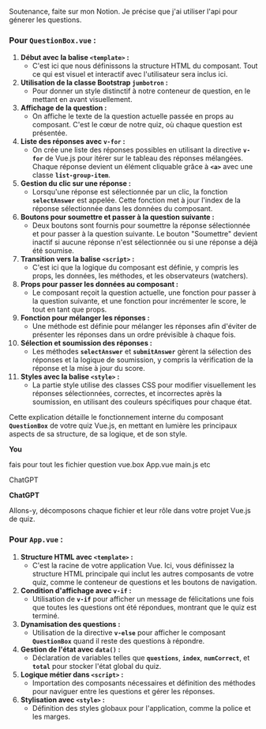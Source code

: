 
Soutenance, faite sur mon Notion. Je précise que j'ai utiliser l'api pour génerer les questions. 


### **Pour `QuestionBox.vue` :**

1. **Début avec la balise `<template>` :**
    - C'est ici que nous définissons la structure HTML du composant. Tout ce qui est visuel et interactif avec l'utilisateur sera inclus ici.
2. **Utilisation de la classe Bootstrap `jumbotron` :**
    - Pour donner un style distinctif à notre conteneur de question, en le mettant en avant visuellement.
3. **Affichage de la question :**
    - On affiche le texte de la question actuelle passée en props au composant. C'est le cœur de notre quiz, où chaque question est présentée.
4. **Liste des réponses avec `v-for` :**
    - On crée une liste des réponses possibles en utilisant la directive **`v-for`** de Vue.js pour itérer sur le tableau des réponses mélangées. Chaque réponse devient un élément cliquable grâce à **`<a>`** avec une classe **`list-group-item`**.
5. **Gestion du clic sur une réponse :**
    - Lorsqu'une réponse est sélectionnée par un clic, la fonction **`selectAnswer`** est appelée. Cette fonction met à jour l'index de la réponse sélectionnée dans les données du composant.
6. **Boutons pour soumettre et passer à la question suivante :**
    - Deux boutons sont fournis pour soumettre la réponse sélectionnée et pour passer à la question suivante. Le bouton "Soumettre" devient inactif si aucune réponse n'est sélectionnée ou si une réponse a déjà été soumise.
7. **Transition vers la balise `<script>` :**
    - C'est ici que la logique du composant est définie, y compris les props, les données, les méthodes, et les observateurs (watchers).
8. **Props pour passer les données au composant :**
    - Le composant reçoit la question actuelle, une fonction pour passer à la question suivante, et une fonction pour incrémenter le score, le tout en tant que props.
9. **Fonction pour mélanger les réponses :**
    - Une méthode est définie pour mélanger les réponses afin d'éviter de présenter les réponses dans un ordre prévisible à chaque fois.
10. **Sélection et soumission des réponses :**
    - Les méthodes **`selectAnswer`** et **`submitAnswer`** gèrent la sélection des réponses et la logique de soumission, y compris la vérification de la réponse et la mise à jour du score.
11. **Styles avec la balise `<style>` :**
    - La partie style utilise des classes CSS pour modifier visuellement les réponses sélectionnées, correctes, et incorrectes après la soumission, en utilisant des couleurs spécifiques pour chaque état.

Cette explication détaille le fonctionnement interne du composant **`QuestionBox`** de votre quiz Vue.js, en mettant en lumière les principaux aspects de sa structure, de sa logique, et de son style.


**You**

fais pour tout les fichier question vue.box App.vue main.js etc

ChatGPT

**ChatGPT**

Allons-y, décomposons chaque fichier et leur rôle dans votre projet Vue.js de quiz.

### **Pour `App.vue` :**

1. **Structure HTML avec `<template>` :**
    - C'est la racine de votre application Vue. Ici, vous définissez la structure HTML principale qui inclut les autres composants de votre quiz, comme le conteneur de questions et les boutons de navigation.
2. **Condition d'affichage avec `v-if` :**
    - Utilisation de **`v-if`** pour afficher un message de félicitations une fois que toutes les questions ont été répondues, montrant que le quiz est terminé.
3. **Dynamisation des questions :**
    - Utilisation de la directive **`v-else`** pour afficher le composant **`QuestionBox`** quand il reste des questions à répondre.
4. **Gestion de l'état avec `data()` :**
    - Déclaration de variables telles que **`questions`**, **`index`**, **`numCorrect`**, et **`total`** pour stocker l'état global du quiz.
5. **Logique métier dans `<script>` :**
    - Importation des composants nécessaires et définition des méthodes pour naviguer entre les questions et gérer les réponses.
6. **Stylisation avec `<style>` :**
    - Définition des styles globaux pour l'application, comme la police et les marges.
